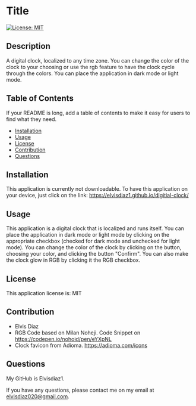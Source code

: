 # Title

[![License: MIT](https://img.shields.io/badge/License-MIT-blue.svg)](https://opensource.org/licenses/MIT)

## Description

A digital clock, localized to any time zone. You can change the color of the clock to your choosing or use the rgb feature to have the clock cycle through the colors. You can place the application in dark mode or light mode.

## Table of Contents

If your README is long, add a table of contents to make it easy for users to find what they need.

- [Installation](#installation)
- [Usage](#usage)
- [License](#license)
- [Contribution](#contribution)
- [Questions](#questions)

## Installation

This application is currently not downloadable. To have this application on your device, just click on the link: https://elvisdiaz1.github.io/digitial-clock/

## Usage

This application is a digital clock that is localized and runs itself. You can place the application in dark mode or light mode by clicking on the appropriate checkbox (checked for dark mode and unchecked for light mode). You can change the color of the clock by clicking on the button, choosing your color, and clicking the button "Confirm". You can also make the clock glow in RGB by clicking it the RGB checkbox.

## License

This application license is: MIT

## Contribution

- Elvis Diaz
- RGB Code based on Milan Noheji. Code Snippet on https://codepen.io/nohoid/pen/eYXpNL
- Clock favicon from Adioma. https://adioma.com/icons

## Questions

My GitHub is Elvisdiaz1.

If you have any questions, please contact me on my email at elvisdiaz020@gmail.com.
